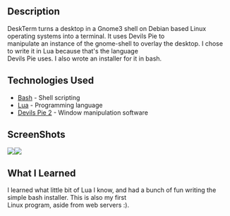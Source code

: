 ## Description

DeskTerm turns a desktop in a Gnome3 shell on Debian based Linux operating systems into a terminal. It uses Devils Pie to  
manipulate an instance of the gnome-shell to overlay the desktop. I chose to write it in Lua because that's the language  
Devils Pie uses. I also wrote an installer for it in bash.

## Technologies Used

* [Bash](https://www.gnu.org/software/bash/) - Shell scripting
* [Lua](https://www.lua.org/) - Programming language
* [Devils Pie 2](http://www.gusnan.se/devilspie2/) - Window manipulation software

## ScreenShots

![](/assets/screenshot-1.png)![](/assets/screenshot-2.png)

## What I Learned

I learned what little bit of Lua I know, and had a bunch of fun writing the simple bash installer. This is also my first  
Linux program, aside from web servers :\).

